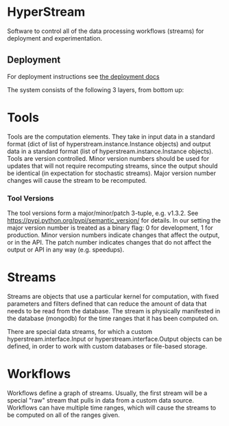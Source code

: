 # HyperStream #

Software to control all of the data processing workflows (streams) for deployment and experimentation.

## Deployment ##

For deployment instructions see [the deployment docs](deployment.md)




The system consists of the following 3 layers, from bottom up:

# Tools #
Tools are the computation elements. They take in input data in a standard format (dict of list of 
hyperstream.instance.Instance objects) and output data in a standard format (list of 
hyperstream.instance.Instance objects). Tools are version controlled. Minor version numbers should be used for updates
 that will not require recomputing streams, since the output should be identical (in expectation for stochastic 
 streams). Major version number changes will cause the stream to be recomputed.

### Tool Versions ###
The tool versions form a major/minor/patch 3-tuple, e.g. v1.3.2. See https://pypi.python.org/pypi/semantic_version/ for details.
In our setting the major version number is treated as a binary flag: 0 for development, 1 for production. Minor version 
numbers indicate changes that affect the output, or in the API. The patch number indicates changes that do not affect the 
output or API in any way (e.g. speedups).

# Streams #
Streams are objects that use a particular kernel for computation, with fixed parameters and filters defined that can 
reduce the amount of data that needs to be read from the database. The stream is physically manifested in the database 
(mongodb) for the time ranges that it has been computed on. 

There are special data streams, for which a custom hyperstream.interface.Input or hyperstream.interface.Output objects 
can be defined, in order to work with custom databases or file-based storage.

# Workflows #
Workflows define a graph of streams. Usually, the first stream will be a special "raw" stream that pulls in data from a 
custom data source. Workflows can have multiple time ranges, which will cause the streams to be computed on all of the 
ranges given.
